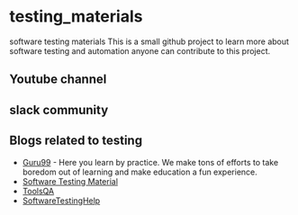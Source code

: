 # testing_materials
software testing materials
This is a small github project to learn more about software testing and automation anyone can contribute to this project.

## Youtube channel

## slack community

## Blogs related to testing

* [Guru99](https://www.guru99.com) - Here you learn by practice. We make tons of efforts to take boredom out of learning and make education a fun experience.
* [Software Testing Material](https://www.softwaretestingmaterial.com/)
* [ToolsQA](https://www.toolsqa.com/)
* [SoftwareTestingHelp](https://www.softwaretestinghelp.com/)